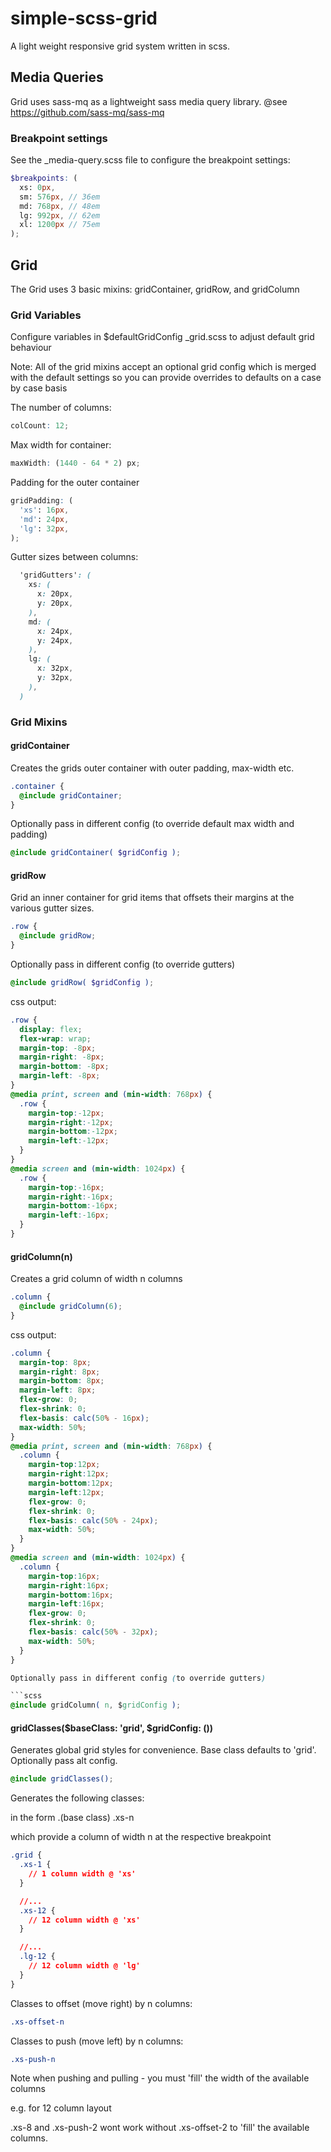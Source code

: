 # simple-scss-grid

A light weight responsive grid system written in scss. 

## Media Queries

Grid uses sass-mq as a lightweight sass media query library. @see https://github.com/sass-mq/sass-mq

### Breakpoint settings

See the \_media-query.scss file to configure the breakpoint settings:

```scss
$breakpoints: (
  xs: 0px,
  sm: 576px, // 36em
  md: 768px, // 48em
  lg: 992px, // 62em
  xl: 1200px // 75em
);
```


## Grid

The Grid uses 3 basic mixins: gridContainer, gridRow, and gridColumn

### Grid Variables

Configure variables in $defaultGridConfig  \_grid.scss to adjust default grid behaviour

Note: All of the grid mixins accept an optional grid config which is merged with the default settings so you can provide overrides to defaults on a case by case basis

The number of columns:

```scss
colCount: 12;
```

Max width for container:

```scss
maxWidth: (1440 - 64 * 2) px;
```

Padding for the outer container

```scss
gridPadding: (
  'xs': 16px,
  'md': 24px,
  'lg': 32px,
);
```

Gutter sizes between columns:

```scss
  'gridGutters': (
    xs: (
      x: 20px,
      y: 20px,
    ),
    md: (
      x: 24px,
      y: 24px,
    ),
    lg: (
      x: 32px,
      y: 32px,
    ),
  )
```

### Grid Mixins

#### gridContainer

Creates the grids outer container with outer padding, max-width etc.

```scss
.container {
  @include gridContainer;
}
```

Optionally pass in different config (to override default max width and padding)

```scss
@include gridContainer( $gridConfig );
```

#### gridRow

Grid an inner container for grid items that offsets their margins at the various gutter sizes.

```scss
.row {
  @include gridRow;
}
```

Optionally pass in different config (to override gutters)

```scss
@include gridRow( $gridConfig );
```


css output:

```css
.row {
  display: flex;
  flex-wrap: wrap;
  margin-top: -8px;
  margin-right: -8px;
  margin-bottom: -8px;
  margin-left: -8px;
}
@media print, screen and (min-width: 768px) {
  .row {
    margin-top:-12px;
    margin-right:-12px;
    margin-bottom:-12px;
    margin-left:-12px;
  }
}
@media screen and (min-width: 1024px) {
  .row {
    margin-top:-16px;
    margin-right:-16px;
    margin-bottom:-16px;
    margin-left:-16px;
  }
}
```

#### gridColumn(n)

Creates a grid column of width n columns

```scss
.column {
  @include gridColumn(6);
}
```

css output:

```css
.column {
  margin-top: 8px;
  margin-right: 8px;
  margin-bottom: 8px;
  margin-left: 8px;
  flex-grow: 0;
  flex-shrink: 0;
  flex-basis: calc(50% - 16px);
  max-width: 50%;
}
@media print, screen and (min-width: 768px) {
  .column {
    margin-top:12px;
    margin-right:12px;
    margin-bottom:12px;
    margin-left:12px;
    flex-grow: 0;
    flex-shrink: 0;
    flex-basis: calc(50% - 24px);
    max-width: 50%;
  }
}
@media screen and (min-width: 1024px) {
  .column {
    margin-top:16px;
    margin-right:16px;
    margin-bottom:16px;
    margin-left:16px;
    flex-grow: 0;
    flex-shrink: 0;
    flex-basis: calc(50% - 32px);
    max-width: 50%;
  }
}

Optionally pass in different config (to override gutters)

```scss
@include gridColumn( n, $gridConfig );
```

#### gridClasses($baseClass: 'grid', $gridConfig: ())

Generates global grid styles for convenience. Base class defaults to 'grid'. Optionally pass alt config.

```scss
@include gridClasses();
```

Generates the following classes:

in the form .(base class) .xs-n

which provide a column of width n at the respective breakpoint

```css
.grid {
  .xs-1 {
    // 1 column width @ 'xs'
  }

  //...
  .xs-12 {
    // 12 column width @ 'xs'
  }

  //...
  .lg-12 {
    // 12 column width @ 'lg'
  }
}
```

Classes to offset (move right) by n columns:

```css
.xs-offset-n
```

Classes to push (move left) by n columns:

```css
.xs-push-n
```

Note when pushing and pulling - you must 'fill' the width of the available columns

e.g. for 12 column layout

.xs-8 and .xs-push-2 wont work without .xs-offset-2 to 'fill' the available columns.
